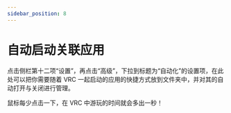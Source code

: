 ```yaml
---
sidebar_position: 8
---
```


# 自动启动关联应用

点击侧栏第十二项“设置”，再点击“高级”，下拉到标题为“自动化”的设置项，在此处可以把你需要随着 VRC 一起启动的应用的快捷方式放到文件夹中，并对其的自动打开与关闭进行管理。

鼠标每少点击一下，在 VRC 中游玩的时间就会多出一秒！
